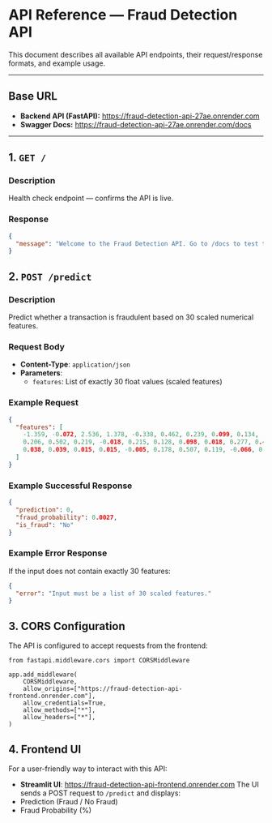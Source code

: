 # API Reference — Fraud Detection API

This document describes all available API endpoints, their request/response formats, and example usage.

---

## Base URL
- **Backend API (FastAPI):** https://fraud-detection-api-27ae.onrender.com  
- **Swagger Docs:** https://fraud-detection-api-27ae.onrender.com/docs

---

## 1. `GET /`
### Description
Health check endpoint — confirms the API is live.

### Response
```json
{
  "message": "Welcome to the Fraud Detection API. Go to /docs to test the model."
}
```

## 2. `POST /predict`
### Description
Predict whether a transaction is fraudulent based on 30 scaled numerical features.

### Request Body
- **Content-Type**: `application/json`
- **Parameters**:
  - `features`: List of exactly 30 float values (scaled features)
### Example Request

```json
{
  "features": [
    -1.359, -0.072, 2.536, 1.378, -0.338, 0.462, 0.239, 0.099, 0.134, -0.021,
    0.206, 0.502, 0.219, -0.018, 0.215, 0.128, 0.098, 0.018, 0.277, 0.404,
    0.038, 0.039, 0.015, 0.015, -0.005, 0.178, 0.507, 0.119, -0.066, 0.028
  ]
}
```
### Example Successful Response

```json
{
  "prediction": 0,
  "fraud_probability": 0.0027,
  "is_fraud": "No"
}
```

### Example Error Response
If the input does not contain exactly 30 features:
```json
{
  "error": "Input must be a list of 30 scaled features."
}
```

## 3. CORS Configuration
The API is configured to accept requests from the frontend:

```pycon
from fastapi.middleware.cors import CORSMiddleware

app.add_middleware(
    CORSMiddleware,
    allow_origins=["https://fraud-detection-api-frontend.onrender.com"],
    allow_credentials=True,
    allow_methods=["*"],
    allow_headers=["*"],
)
```
## 4. Frontend UI
For a user-friendly way to interact with this API:
- **Streamlit UI**: https://fraud-detection-api-frontend.onrender.com
The UI sends a POST request to `/predict` and displays:
- Prediction (Fraud / No Fraud)
- Fraud Probability (%)

